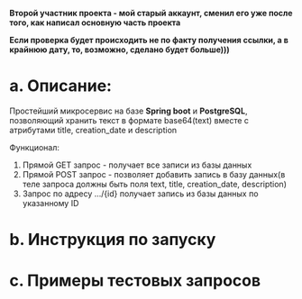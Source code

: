 **Второй участник проекта - мой старый аккаунт, сменил его уже после того, как написал основную часть проекта**

**Если проверка будет происходить не по факту получения ссылки, а в крайнюю дату, то, возможно, сделано будет больше)))**
# a. Описание:
Простейший микросервис на базе **Spring boot** и **PostgreSQL**, позволяющий хранить текст в формате base64(text) вместе с атрибутами title, creation_date и description

Функционал:
1. Прямой GET запрос - получает все записи из базы данных
2. Прямой POST запрос - позволяет добавить запись в базу данных(в теле запроса должны быть поля text, title, creation_date, description)
3. Запрос по адресу .../{id} получает запись из базы данных по указанному ID
# b. Инструкция по запуску
# c. Примеры тестовых запросов

